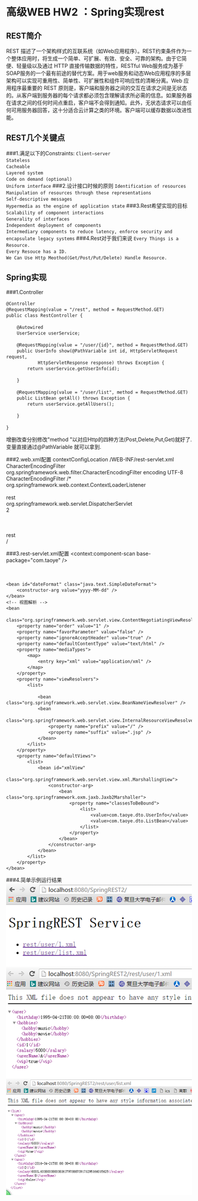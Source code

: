 高级WEB HW2 ：Spring实现rest
============================
REST简介
--------
REST 描述了一个架构样式的互联系统（如Web应用程序）。REST约束条件作为一个整体应用时，将生成一个简单、可扩展、有效、安全、可靠的架构。由于它简便、轻量级以及通过 HTTP 直接传输数据的特性，RESTful Web服务成为基于SOAP服务的一个最有前途的替代方案。用于web服务和动态Web应用程序的多层架构可以实现可重用性、简单性、可扩展性和组件可响应性的清晰分离。Web 应用程序最重要的 REST 原则是，客户端和服务器之间的交互在请求之间是无状态的。从客户端到服务器的每个请求都必须包含理解请求所必需的信息。如果服务器在请求之间的任何时间点重启，客户端不会得到通知。此外，无状态请求可以由任何可用服务器回答，这十分适合云计算之类的环境。客户端可以缓存数据以改进性能。

REST几个关键点
--------------
###1.满足以下的Constraints:
`Client–server`  
`Stateless`  
`Cacheable`  
`Layered system`  
`Code on demand (optional)`  
`Uniform interface`
###2.设计接口时候的原则
`Identification of resources`  
`Manipulation of resources through these representations`  
`Self-descriptive messages`  
`Hypermedia as the engine of application state`
###3.Rest希望实现的目标
`Scalability of component interactions`  
`Generality of interfaces`  
`Independent deployment of components`  
`Intermediary components to reduce latency, enforce security and encapsulate legacy systems` 
###4.Rest对于我们来说
`Every Things is a Resource.`   
`Every Resouce has a ID.`   
`We Can Use Http Meothod(Get/Post/Put/Delete) Handle Resource.`

Spring实现
----------

###1.Controller

	@Controller
	@RequestMapping(value = "/rest", method = RequestMethod.GET)
	public class RestController {

		@Autowired
		UserService userService;

		@RequestMapping(value = "/user/{id}", method = RequestMethod.GET)
		public UserInfo show(@PathVariable int id, HttpServletRequest request,
				HttpServletResponse response) throws Exception {
			return userService.getUserInfo(id);

		}

		@RequestMapping(value = "/user/list", method = RequestMethod.GET)
		public ListBean getAll() throws Exception {
			return userService.getAllUsers();

		}

	}
增删改查分别修改"method "以对应Http的四种方法(Post,Delete,Put,Get)就好了.变量直接通过@PathVariable 就可以拿到.

###2.web.xml配置
	<context-param>
		<param-name>contextConfigLocation</param-name>
		<param-value>/WEB-INF/rest-servlet.xml</param-value>
	</context-param>
	<filter>
		<filter-name>CharacterEncodingFilter</filter-name>
		<filter-class>org.springframework.web.filter.CharacterEncodingFilter</filter-class>
		<init-param>
			<param-name>encoding</param-name>
			<param-value>UTF-8</param-value>
		</init-param>
	</filter>
	<filter-mapping>
		<filter-name>CharacterEncodingFilter</filter-name>
		<url-pattern>/*</url-pattern>
	</filter-mapping>
	<listener>
		<listener-class>org.springframework.web.context.ContextLoaderListener</listener-class>
	</listener>
	<servlet>  
		<!-- 配置一个Servlet，有这个Servlet统一调度页面的请求 -->  
		<servlet-name>rest</servlet-name>  
		<servlet-class>org.springframework.web.servlet.DispatcherServlet</servlet-class>  
		<load-on-startup>2</load-on-startup>  
	</servlet>  
	<servlet-mapping>  
        <!-- 映射路径，不要写成了/*那样会拦截所有的访问，连JSP页面都访问不了 -->  
		<servlet-name>rest</servlet-name>  
		<url-pattern>/</url-pattern>  
	</servlet-mapping>  

###3.rest-servlet.xml配置
	<!-- 扫描包 -->
	<context:component-scan base-package="com.taoye" />  
	<!--注解驱动 激活@RequestMapping annotation-->  
	<bean   class="org.springframework.web.servlet.mvc.annotation.DefaultAnnotationHandlerMapping" />  
	<bean class="org.springframework.web.servlet.mvc.annotation.AnnotationMethodHandlerAdapter" />  

	<bean id="dateFormat" class="java.text.SimpleDateFormat">
		<constructor-arg value="yyyy-MM-dd" />
	</bean>
	<!-- 视图解析 -->
	<bean
		class="org.springframework.web.servlet.view.ContentNegotiatingViewResolver">
		<property name="order" value="1" />
		<property name="favorParameter" value="false" />
		<property name="ignoreAcceptHeader" value="true" />
		<property name="defaultContentType" value="text/html" />
		<property name="mediaTypes">
			<map>
				<entry key="xml" value="application/xml" />
			</map>
		</property>
		<property name="viewResolvers">
			<list>
				
				<bean class="org.springframework.web.servlet.view.BeanNameViewResolver" />
				<bean
					class="org.springframework.web.servlet.view.InternalResourceViewResolver">
					<property name="prefix" value="/" />
					<property name="suffix" value=".jsp" />
				</bean>
			</list>
		</property>
		<property name="defaultViews">
			<list>
				<bean id="xmlView"
					class="org.springframework.web.servlet.view.xml.MarshallingView">
					<constructor-arg>
						<bean class="org.springframework.oxm.jaxb.Jaxb2Marshaller">
							<property name="classesToBeBound">
								<list>
									<value>com.taoye.dto.UserInfo</value>
									<value>com.taoye.dto.ListBean</value>
								</list>
							</property>
						</bean>
					</constructor-arg>
				</bean>
			</list>
		</property>
	</bean>

###4.简单示例运行结果
![image](https://github.com/taoyeyt/adwebHW2/blob/master/1.png)  
![image](https://github.com/taoyeyt/adwebHW2/blob/master/2.png)  
![image](https://github.com/taoyeyt/adwebHW2/blob/master/3.png)  
